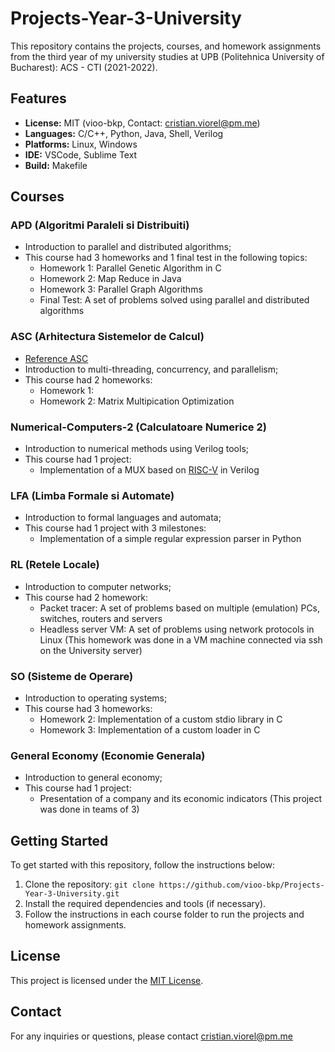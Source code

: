 # Projects-Year-3-University

This repository contains the projects, courses, and homework assignments from the third year of my university studies at UPB (Politehnica University of Bucharest): ACS - CTI (2021-2022).

## Features

- **License:** MIT (vioo-bkp, Contact: cristian.viorel@pm.me)
- **Languages:** C/C++, Python, Java, Shell, Verilog
- **Platforms:** Linux, Windows
- **IDE:** VSCode, Sublime Text
- **Build:** Makefile

## Courses

### APD (Algoritmi Paraleli si Distribuiti)
- Introduction to parallel and distributed algorithms;
- This course had 3 homeworks and 1 final test in the following topics:
  - Homework 1: Parallel Genetic Algorithm in C
  - Homework 2: Map Reduce in Java
  - Homework 3: Parallel Graph Algorithms
  - Final Test: A set of problems solved using parallel and distributed algorithms

### ASC (Arhitectura Sistemelor de Calcul)
- [Reference ASC](https://ocw.cs.pub.ro/courses/asc)
- Introduction to multi-threading, concurrency, and parallelism;
- This course had 2 homeworks:
  - Homework 1:
  - Homework 2: Matrix Multipication Optimization

### Numerical-Computers-2 (Calculatoare Numerice 2)

- Introduction to numerical methods using Verilog tools;
- This course had 1 project:
  - Implementation of a MUX based on [RISC-V](https://riscv.org/) in Verilog

### LFA (Limba Formale si Automate)
- Introduction to formal languages and automata;
- This course had 1 project with 3 milestones:
  - Implementation of a simple regular expression parser in Python

### RL (Retele Locale)
- Introduction to computer networks;
- This course had 2 homework:
  - Packet tracer: A set of problems based on multiple (emulation) PCs, switches, routers and servers
  - Headless server VM: A set of problems using network protocols in Linux (This homework was done in a VM machine connected via ssh on the University server)

### SO (Sisteme de Operare)
- Introduction to operating systems;
- This course had 3 homeworks:
  - Homework 2: Implementation of a custom stdio library in C
  - Homework 3: Implementation of a custom loader in C

### General Economy (Economie Generala)
- Introduction to general economy;
- This course had 1 project:
  - Presentation of a company and its economic indicators (This project was done in teams of 3)

## Getting Started

To get started with this repository, follow the instructions below:

1. Clone the repository: `git clone https://github.com/vioo-bkp/Projects-Year-3-University.git`
2. Install the required dependencies and tools (if necessary).
3. Follow the instructions in each course folder to run the projects and homework assignments.

## License

This project is licensed under the [MIT License](LICENSE).

## Contact

For any inquiries or questions, please contact cristian.viorel@pm.me
